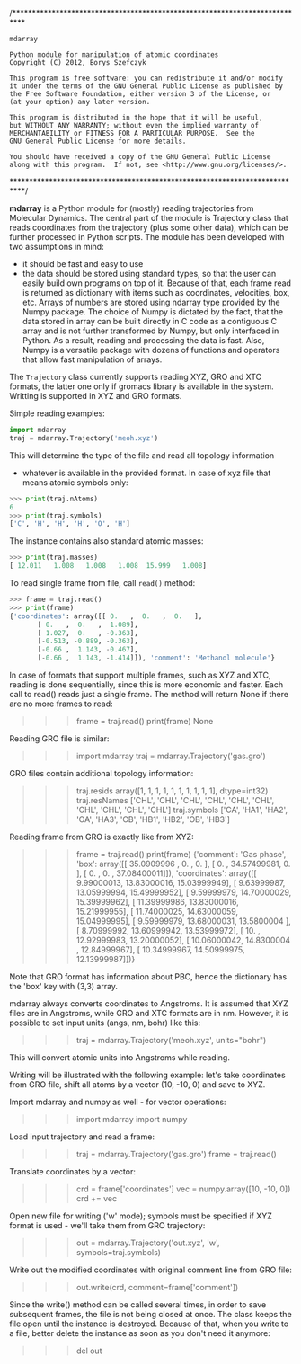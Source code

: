 /***************************************************************************

    mdarray

    Python module for manipulation of atomic coordinates
    Copyright (C) 2012, Borys Szefczyk

    This program is free software: you can redistribute it and/or modify
    it under the terms of the GNU General Public License as published by
    the Free Software Foundation, either version 3 of the License, or
    (at your option) any later version.

    This program is distributed in the hope that it will be useful,
    but WITHOUT ANY WARRANTY; without even the implied warranty of
    MERCHANTABILITY or FITNESS FOR A PARTICULAR PURPOSE.  See the
    GNU General Public License for more details.

    You should have received a copy of the GNU General Public License
    along with this program.  If not, see <http://www.gnu.org/licenses/>.

 ***************************************************************************/


**mdarray** is a Python module for (mostly) reading trajectories from
Molecular Dynamics. The central part of the module is Trajectory class that
reads coordinates from the trajectory (plus some other data), which can be
further processed in Python scripts. The module has been developed with two
assumptions in mind:
* it should be fast and easy to use
* the data should be stored using standard types, so that the user can
  easily build own programs on top of it.
Because of that, each frame read is returned as dictionary with items such as
coordinates, velocities, box, etc. Arrays of numbers are stored using ndarray
type provided by the Numpy package. The choice of Numpy is dictated by the
fact, that the data stored in array can be built directly in C code as a
contiguous C array and is not further transformed by Numpy, but only
interfaced in Python. As a result, reading and processing the data is fast.
Also, Numpy is a versatile package with dozens of functions and operators that
allow fast manipulation of arrays.

The `Trajectory` class currently supports reading XYZ, GRO and XTC formats, the
latter one only if gromacs library is available in the system. Writting is
supported in XYZ and GRO formats.

Simple reading examples:

```Python
import mdarray
traj = mdarray.Trajectory('meoh.xyz')
```

This will determine the type of the file and read all topology information
- whatever is available in the provided format. In case of xyz file that means
atomic symbols only:

```Python
>>> print(traj.nAtoms)
6
>>> print(traj.symbols)
['C', 'H', 'H', 'H', 'O', 'H']
```

The instance contains also standard atomic masses:
```Python
>>> print(traj.masses)
[ 12.011   1.008   1.008   1.008  15.999   1.008]
```

To read single frame from file, call `read()` method:
```Python
>>> frame = traj.read()
>>> print(frame)
{'coordinates': array([[ 0.   ,  0.   ,  0.   ],
       [ 0.   ,  0.   ,  1.089],
       [ 1.027,  0.   , -0.363],
       [-0.513, -0.889, -0.363],
       [-0.66 ,  1.143, -0.467],
       [-0.66 ,  1.143, -1.414]]), 'comment': 'Methanol molecule'}
```

In case of formats that support multiple frames, such as XYZ and XTC, reading
is done sequentially, since this is more economic and faster. Each call to
read() reads just a single frame. The method will return None if there are no
more frames to read:

>>> frame = traj.read()
>>> print(frame)
None

Reading GRO file is similar:

>>> import mdarray
>>> traj = mdarray.Trajectory('gas.gro')

GRO files contain additional topology information:

>>> traj.resids
array([1, 1, 1, 1, 1, 1, 1, 1, 1, 1], dtype=int32)
>>> traj.resNames
['CHL', 'CHL', 'CHL', 'CHL', 'CHL', 'CHL', 'CHL', 'CHL', 'CHL', 'CHL']
>>> traj.symbols
['CA', 'HA1', 'HA2', 'OA', 'HA3', 'CB', 'HB1', 'HB2', 'OB', 'HB3']

Reading frame from GRO is exactly like from XYZ:

>>> frame = traj.read()
>>> print(frame)
{'comment': 'Gas phase', 'box': array([[ 35.0909996 ,   0.        ,   0.        ],
       [  0.        ,  34.57499981,   0.        ],
       [  0.        ,   0.        ,  37.08400011]]), 'coordinates': array([[  9.99000013,  13.83000016,  15.03999949],
       [  9.63999987,  13.05999994,  15.49999952],
       [  9.59999979,  14.70000029,  15.39999962],
       [ 11.39999986,  13.83000016,  15.21999955],
       [ 11.74000025,  14.63000059,  15.04999995],
       [  9.59999979,  13.68000031,  13.5800004 ],
       [  8.70999992,  13.60999942,  13.53999972],
       [ 10.        ,  12.92999983,  13.20000052],
       [ 10.06000042,  14.8300004 ,  12.84999967],
       [ 10.34999967,  14.50999975,  12.13999987]])}

Note that GRO format has information about PBC, hence the dictionary has the
'box' key with (3,3) array.

mdarray always converts coordinates to Angstroms. It is assumed that XYZ files
are in Angstroms, while GRO and XTC formats are in nm. However, it is possible
to set input units (angs, nm, bohr) like this:

>>> traj = mdarray.Trajectory('meoh.xyz', units="bohr")

This will convert atomic units into Angstroms while reading.

Writing will be illustrated with the following example: let's take coordinates
from GRO file, shift all atoms by a vector (10, -10, 0) and save to XYZ.

Import mdarray and numpy as well - for vector operations:
>>> import mdarray
>>> import numpy

Load input trajectory and read a frame:
>>> traj = mdarray.Trajectory('gas.gro')
>>> frame = traj.read()

Translate coordinates by a vector:
>>> crd = frame['coordinates']
>>> vec = numpy.array([10, -10, 0])
>>> crd += vec

Open new file for writing ('w' mode); symbols must be specified if XYZ format
is used - we'll take them from GRO trajectory:
>>> out = mdarray.Trajectory('out.xyz', 'w', symbols=traj.symbols)

Write out the modified coordinates with original comment line from GRO file:
>>> out.write(crd, comment=frame['comment'])

Since the write() method can be called several times, in order to save
subsequent frames, the file is not being closed at once. The class keeps the
file open until the instance is destroyed. Because of that, when you write
to a file, better delete the instance as soon as you don't need it anymore:
>>> del out

